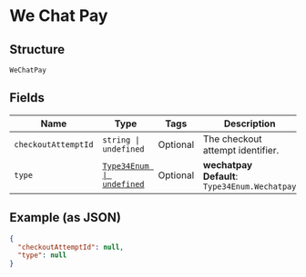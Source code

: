 
# We Chat Pay

## Structure

`WeChatPay`

## Fields

| Name | Type | Tags | Description |
|  --- | --- | --- | --- |
| `checkoutAttemptId` | `string \| undefined` | Optional | The checkout attempt identifier. |
| `type` | [`Type34Enum \| undefined`](../../doc/models/type-34-enum.md) | Optional | **wechatpay**<br>**Default**: `Type34Enum.Wechatpay` |

## Example (as JSON)

```json
{
  "checkoutAttemptId": null,
  "type": null
}
```


